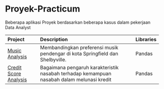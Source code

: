 # Proyek-Practicum
Beberapa aplikasi Proyek berdasarkan beberapa kasus dalam pekerjaan Data Analyst

| Project               | Description                                                                                 | Libraries                      |
|:--------------------- |:------------------------------------------------------------------------------------------- |:------------------------------ |
|[Music  Analysis](https://github.com/ngurahgotama/Proyek-Practicum/blob/main/musik.ipynb)|Membandingkan preferensi musik pendengar di kota Springfield dan Shelbyville.|Pandas|
[Credit Score  Analysis](https://github.com/ngurahgotama/Proyek-Practicum/blob/c9fe07ceb6b5484f6386905c583c6de3edf968e4/credit.ipynb)| Bagaimana pengaruh karakteristik nasabah terhadap kemampuan nasabah dalam melunasi kredit|Pandas|

